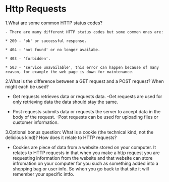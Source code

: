 # Http Requests

1.What are some common HTTP status codes?

    - There are many different HTTP status codes but some commen ones are:

    * 200 - 'ok' or successful response.

    * 404 - 'not found' or no longer availabe.

    * 403 - 'forbidden'.

    * 503 - 'service unavailable', this error can happen because of many reason, for example the web page is down for maintenance.

2.What is the difference between a GET request and a POST request? When might each be used?

  * Get requests retrieves data or requests data.
    -Get requests are used for only retrieving data the data should stay the same.

  * Post requests submits data or requests the server to accept data in the body of the request.
    -Post requests can be used for uploading files or customer information.

3.Optional bonus question: What is a cookie (the technical kind, not the delicious kind)? How does it relate to HTTP requests?

  * Cookies are piece of data from a website stored on your computer. It relates to HTTP requests in that when you make a http request you are requesting information from the website and that website can store infromation on your computer for you such as something added into a shopping bag or user info. So when you go back to that site it will remember your specific intfo.